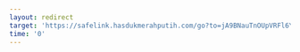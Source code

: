 ```yaml
--- 
layout: redirect 
target: 'https://safelink.hasdukmerahputih.com/go?to=jA9BNauTnOUpVRFl6YjejcGplRu1jeOYWWGRXFSFVOkUmWVZXAzxlVUMWUlBkdaVXYZMjQXdmFuhKSYTlMkZVNjkyNGb1TWpmxqBkMwMXcmQGxSY1VWRVWk5FNUZwRPY0VzV3ZTMydkdmTDJjl0VZMtNHaGF1hklqYMeTTTZGNIhSM9YUcmwD91RtbuaHbWUWhvF0LzLWZXN2luJ1c0LWYXJXN0RvL5LXd2FGUt90anbybS9mNvloL1dGaHBXJhttZkdWYXNy5olualbGYWZy9zM6L0cHaHR' 
time: '0' 
---
```

